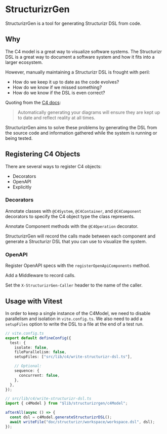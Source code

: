 # StructurizrGen

StructurizrGen is a tool for generating Structurizr DSL from code.

## Why

The C4 model is a great way to visualize software systems.
The Structurizr DSL is a great way to document a software system and how it
fits into a larger ecosystem.

However, manually maintaining a Structurizr DSL is frought with peril:

- How do we keep it up to date as the code evolves?
- How do we know if we missed something?
- How do we know if the DSL is even correct?

Quoting from the [C4 docs](https://c4model.com/diagrams/faq#will-the-diagrams-become-outdated-quickly):

> Automatically generating your diagrams will ensure they are kept up to date and reflect reality at all times.

StructurizrGen aims to solve these problems by generating the DSL from the
source code and information gathered while the system is running or being tested.

## Registering C4 Objects

There are several ways to register C4 objects:

- Decorators
- OpenAPI
- Explicitly

### Decorators

Annotate classes with `@C4System`, `@C4Container`, and `@C4Component` decorators to specify the C4 object type the class represents.

Annotate Component methods with the `@C4Operation` decorator.

StructurizrGen will record the calls made between each component and generate a Structurizr DSL that you can use to visualize the
system.

### OpenAPI

Register OpenAPI specs with the `registerOpenApiComponents` method.

Add a Middleware to record calls.

Set the `X-StructurizrGen-Caller` header to the name of the caller.

## Usage with Vitest

In order to keep a single instance of the C4Model, we need to disable
parallelism and isolation in `vite.config.ts`. We also need to add a
`setupFiles` option to write the DSL to a file at the end of a test run.

```ts
// vite.config.ts
export default defineConfig({
  test: {
    isolate: false,
    fileParallelism: false,
    setupFiles: ["src/lib/c4/write-structurizr-dsl.ts"],

    // Optional:
    sequence: {
      concurrent: false,
    },
  },
});
```

```ts
// src/lib/c4/write-structurizr-dsl.ts
import { c4Model } from "$lib/structurizrgen/c4Model";

afterAll(async () => {
  const dsl = c4Model.generateStructurizrDSL();
  await writeFile("doc/structurizr/workspace/workspace.dsl", dsl);
});
```
